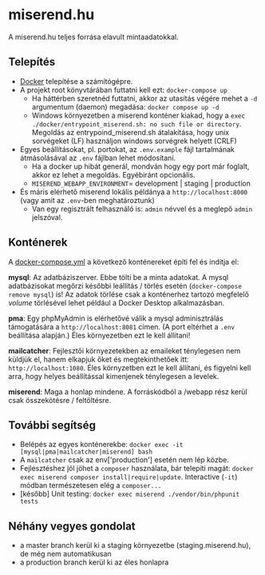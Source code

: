 miserend.hu
========

A miserend.hu teljes forrása elavult mintaadatokkal.

## Telepítés
- [Docker](https://docs.docker.com/engine/install/) telepítése a számítógépre.
- A projekt root könyvtárában futtatni kell ezt: `docker-compose up`
  - Ha háttérben szeretnéd futtatni, akkor az utasítás végére mehet a `-d` argumentum (daemon) megadása: `docker compose up -d`
  - Windows környezetben a miserend konténer kiakad, hogy a `exec ./docker/entrypoint_miserend.sh: no such file or directory`. Megoldás az entrypoind_miserend.sh átalakítása, hogy unix sorvégeket (LF) használjon windows sorvégrek helyett (CRLF)
- Egyes beállításokat, pl. portokat, az `.env.example` fájl tartalmának átmásolásával az `.env` fájlban lehet módosítani. 
  - Ha a docker up hibát generál, mondván hogy egy port már foglalt, akkor ez lehet a megoldás. Egyébiránt opcionális.
  - `MISEREND_WEBAPP_ENVIRONMENT`= development | staging | production
- És máris elérhető miserend lokális példánya a `http://localhost:8000` (vagy amit az `.env`-ben meghatároztunk)
  - Van egy regisztrált felhasználó is: `admin` névvel és a meglepő `admin` jelszóval.

## Konténerek
A [docker-compose.yml](docker-compose.yml) a következő konténereket építi fel és indítja el:

**mysql**: Az adatbáziszerver. Ebbe tölti be a minta adatokat. A mysql adatbázisokat megőrzi későbbi leállítás / törlés esetén (`docker-compose remove mysql`) is! Az adatok törlése csak a konténerhez tartozó megfelelő *volume* törlésével lehet például a Docker Desktop alkalmazásban.

**pma**: Egy phpMyAdmin is elérhetővé válik a mysql adminisztrálás támogatására a `http://localhost:8081` címen. (A port eltérhet a `.env` beállítása alapján.) Éles környezetben ezt le kell állítani!

**mailcatcher**: Fejlesztői környezetekben az emaileket ténylegesen nem küldjük el, hanem elkapjuk őket és megtekinthetőek itt: `http://localhost:1080`. Éles környzetben ezt le kell állítani, és figyelni kell arra, hogy helyes beállítással kimenjenek ténylegesen a levelek.

**miserend**: Maga a honlap mindene. A forráskódból a /webapp rész kerül csak összekötésre / feltöltésre.

## További segítség
- Belépés az egyes konténerekbe: `docker exec -it [mysql|pma|mailcatcher|miserend] bash`
- A `mailcatcher` csak az env['production'] esetén nem lép közbe.
- Fejlesztéshez jól jöhet a `composer` használata, bár telepíti magát:  `docker exec miserend composer install|require|update`. Interactive (`-it`) módban természetesen elég a `composer...`
- [később] Unit testing: `docker exec miserend ./vendor/bin/phpunit tests`

## Néhány vegyes gondolat
  - a master branch kerül ki a staging környezetbe (staging.miserend.hu), de még nem automatikusan
  - a production branch kerül ki az éles honlapra
	
